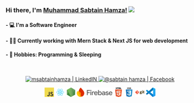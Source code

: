 ### Hi there, I'm [Muhammad Sabtain Hamza!](https://www.linkedin.com/in/muhammad-sabtain-hamza/) <img src="https://github.com/TheDudeThatCode/TheDudeThatCode/blob/master/Assets/wave.gif" width="29px">



#### - 💻‍ I'm a Software Engineer

#### - 👨‍💻 Currently working with Mern Stack & Next JS for web development

#### - 🎨 Hobbies: Programming & Sleeping

<br />
<p align="center">
  <a href="https://www.linkedin.com/in/msabtainhamza" target="_blank">
  <img alt="msabtainhamza | LinkedIN"  src="https://img.shields.io/badge/linkedin-%230077B5.svg?&style=for-the-badge&logo=linkedin&logoColor=white" />
</a>
<a href="https://www.facebook.com/msabtainhamza" target="_blank">
  <img  alt="@sabtain hamza | Facebook" src="https://img.shields.io/badge/facebook-%231877F2.svg?&style=for-the-badge&logo=facebook&logoColor=white" />
</a>
</p>







<p align="center">
<img height="25" src="https://raw.githubusercontent.com/github/explore/80688e429a7d4ef2fca1e82350fe8e3517d3494d/topics/javascript/javascript.png">
<img height="25" src="https://raw.githubusercontent.com/github/explore/80688e429a7d4ef2fca1e82350fe8e3517d3494d/topics/react/react.png">
<img height="25" src="https://raw.githubusercontent.com/github/explore/80688e429a7d4ef2fca1e82350fe8e3517d3494d/topics/nodejs/nodejs.png">
<img src="https://raw.githubusercontent.com/gilbarbara/logos/master/logos/firebase.svg" alt="Firebase" height="25"/>
<img height="25" src="https://raw.githubusercontent.com/github/explore/80688e429a7d4ef2fca1e82350fe8e3517d3494d/topics/html/html.png">
<img height="25" src="https://raw.githubusercontent.com/github/explore/80688e429a7d4ef2fca1e82350fe8e3517d3494d/topics/css/css.png">
<img height="25" src="https://raw.githubusercontent.com/github/explore/80688e429a7d4ef2fca1e82350fe8e3517d3494d/topics/git/git.png">
<img height="25" src="https://raw.githubusercontent.com/github/explore/80688e429a7d4ef2fca1e82350fe8e3517d3494d/topics/visual-studio-code/visual-studio-code.png" />
</p>
